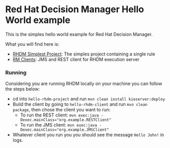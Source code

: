 # Red Hat Decision Manager Hello World example

This is the simples hello world example for Red Hat Decision Manager.

What you will find here is:

* [RHDM Simplest Project](https://github.com/jesuino/rhdm-examples/tree/master/RHDM/REMOTE/hello-rhdm/hello-rhdm-project): The simples project containing a single rule
* [RM Clients](https://github.com/jesuino/rhdm-examples/tree/master/RHDM/REMOTE/hello-rhdm/hello-rhdm-client): JMS and REST client for RHDM execution server


### Running

Considering you are running RHDM locally on your machine you can follow the steps below:

* cd into `hello-rhdm-project` and run `mvn clean install kieserver:deploy`
* Build the client by going to `hello-rhdm-client` and run `mvn clean package`, then chose the client you want to run:
  * To run the REST client: `mvn exec:java -Dexec.mainClass="org.example.RESTClient"`
  * To run the JMS client: `mvn exec:java -Dexec.mainClass="org.example.JMSClient"`
* Whatever client you run you you should see the message `Hello John!` in logs.
